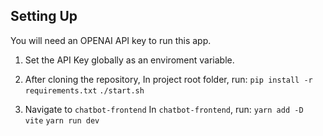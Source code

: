 ## Setting Up

You will need an OPENAI API key to run this app. 

1. Set the API Key globally as an enviroment variable.

2. After cloning the repository,
   In project root folder, run:
   ```pip install -r requirements.txt```
   ```./start.sh```

3. Navigate to ```chatbot-frontend```
   In ```chatbot-frontend```, run:
   ```yarn add -D vite```
   ```yarn run dev```

